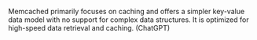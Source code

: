 Memcached primarily focuses on caching and offers a simpler key-value data model with no support for complex data structures. It is optimized for high-speed data retrieval and caching. (ChatGPT)
